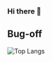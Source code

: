 ### Hi there 👋

## Bug-off

![Top Langs](https://github-readme-stats.vercel.app/api/top-langs/?username=ajkumar1205&hide=cmake,css,html,swift&langs_count=8&theme=dark)
<!--
**ajkumar1205/ajkumar1205** is a ✨ _special_ ✨ repository because its `README.md` (this file) appears on your GitHub profile.

Here are some ideas to get you started:

- 🔭 I’m currently working on ...
- 🌱 I’m currently learning ...
- 👯 I’m looking to collaborate on ...
- 🤔 I’m looking for help with ...
- 💬 Ask me about ...
- 📫 How to reach me: ...
- 😄 Pronouns: ...
- ⚡ Fun fact: ...
-->
